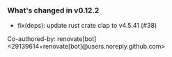 ### What's changed in v0.12.2

* fix(deps): update rust crate clap to v4.5.41 (#38)

Co-authored-by: renovate[bot] <29139614+renovate[bot]@users.noreply.github.com>
